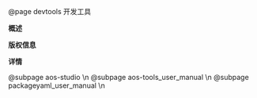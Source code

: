 @page devtools 开发工具

**概述**


**版权信息**


**详情**


@subpage aos-studio \n
@subpage aos-tools_user_manual \n
@subpage packageyaml_user_manual \n

